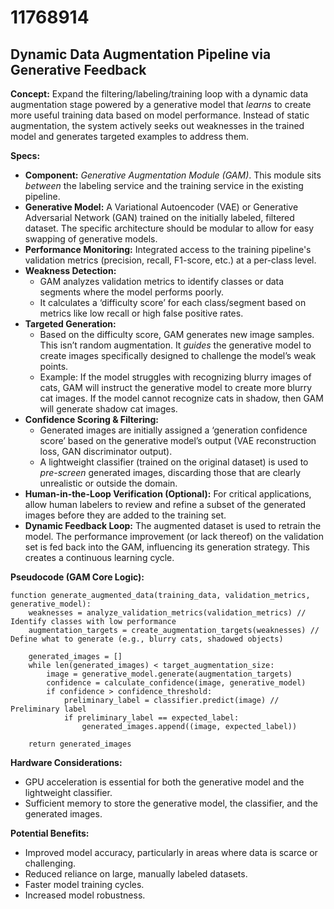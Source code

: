 # 11768914

## Dynamic Data Augmentation Pipeline via Generative Feedback

**Concept:** Expand the filtering/labeling/training loop with a dynamic data augmentation stage powered by a generative model that *learns* to create more useful training data based on model performance. Instead of static augmentation, the system actively seeks out weaknesses in the trained model and generates targeted examples to address them.

**Specs:**

*   **Component:** *Generative Augmentation Module (GAM)*. This module sits *between* the labeling service and the training service in the existing pipeline.
*   **Generative Model:** A Variational Autoencoder (VAE) or Generative Adversarial Network (GAN) trained on the initially labeled, filtered dataset.  The specific architecture should be modular to allow for easy swapping of generative models.
*   **Performance Monitoring:**  Integrated access to the training pipeline's validation metrics (precision, recall, F1-score, etc.) at a per-class level.
*   **Weakness Detection:**
    *   GAM analyzes validation metrics to identify classes or data segments where the model performs poorly.
    *   It calculates a ‘difficulty score’ for each class/segment based on metrics like low recall or high false positive rates.
*   **Targeted Generation:**
    *   Based on the difficulty score, GAM generates new image samples. This isn’t random augmentation. It *guides* the generative model to create images specifically designed to challenge the model’s weak points.
    *   Example: If the model struggles with recognizing blurry images of cats, GAM will instruct the generative model to create more blurry cat images. If the model cannot recognize cats in shadow, then GAM will generate shadow cat images.
*   **Confidence Scoring & Filtering:**
    *   Generated images are initially assigned a ‘generation confidence score’ based on the generative model’s output (VAE reconstruction loss, GAN discriminator output).
    *   A lightweight classifier (trained on the original dataset) is used to *pre-screen* generated images, discarding those that are clearly unrealistic or outside the domain.
*   **Human-in-the-Loop Verification (Optional):** For critical applications, allow human labelers to review and refine a subset of the generated images before they are added to the training set.
*   **Dynamic Feedback Loop:** The augmented dataset is used to retrain the model. The performance improvement (or lack thereof) on the validation set is fed back into the GAM, influencing its generation strategy. This creates a continuous learning cycle.

**Pseudocode (GAM Core Logic):**

```
function generate_augmented_data(training_data, validation_metrics, generative_model):
    weaknesses = analyze_validation_metrics(validation_metrics) // Identify classes with low performance
    augmentation_targets = create_augmentation_targets(weaknesses) // Define what to generate (e.g., blurry cats, shadowed objects)

    generated_images = []
    while len(generated_images) < target_augmentation_size:
        image = generative_model.generate(augmentation_targets)
        confidence = calculate_confidence(image, generative_model)
        if confidence > confidence_threshold:
            preliminary_label = classifier.predict(image) // Preliminary label
            if preliminary_label == expected_label:
                generated_images.append((image, expected_label))

    return generated_images

```

**Hardware Considerations:**

*   GPU acceleration is essential for both the generative model and the lightweight classifier.
*   Sufficient memory to store the generative model, the classifier, and the generated images.

**Potential Benefits:**

*   Improved model accuracy, particularly in areas where data is scarce or challenging.
*   Reduced reliance on large, manually labeled datasets.
*   Faster model training cycles.
*   Increased model robustness.